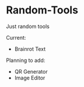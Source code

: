 # Random-Tools

Just random tools

Current:
- Brainrot Text

Planning to add:
- QR Generator
- Image Editor
